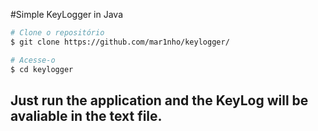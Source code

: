 #Simple KeyLogger in Java


```bash
# Clone o repositório
$ git clone https://github.com/mar1nho/keylogger/

# Acesse-o
$ cd keylogger
```

## Just run the application and the KeyLog will be avaliable in the text file.
